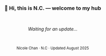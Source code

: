 <div align="center">

### 👋 Hi, this is N.C. — welcome to my hub

<br />

*Waiting for an update…*

<br />

<small>Nicole Chan · N.C · Updated August 2025</small>

</div>
